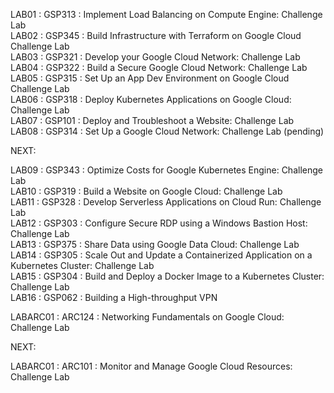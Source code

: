 LAB01 : GSP313 : Implement Load Balancing on Compute Engine: Challenge Lab  
LAB02 : GSP345 : Build Infrastructure with Terraform on Google Cloud Challenge Lab   
LAB03 : GSP321 : Develop your Google Cloud Network: Challenge Lab  
LAB04 : GSP322 : Build a Secure Google Cloud Network: Challenge Lab    
LAB05 : GSP315 : Set Up an App Dev Environment on Google Cloud Challenge Lab    
LAB06 : GSP318 : Deploy Kubernetes Applications on Google Cloud: Challenge Lab   
LAB07 : GSP101 : Deploy and Troubleshoot a Website: Challenge Lab    
LAB08 : GSP314 : Set Up a Google Cloud Network: Challenge Lab  (pending)

NEXT:

LAB09 : GSP343 : Optimize Costs for Google Kubernetes Engine: Challenge Lab     
LAB10 : GSP319 : Build a Website on Google Cloud: Challenge Lab   
LAB11 : GSP328 : Develop Serverless Applications on Cloud Run: Challenge Lab   
LAB12 : GSP303 : Configure Secure RDP using a Windows Bastion Host: Challenge Lab  
LAB13 : GSP375 : Share Data using Google Data Cloud: Challenge Lab   
LAB14 : GSP305 : Scale Out and Update a Containerized Application on a Kubernetes Cluster: Challenge Lab   
LAB15 : GSP304 : Build and Deploy a Docker Image to a Kubernetes Cluster: Challenge Lab   
LAB16 : GSP062 : Building a High-throughput VPN   




LABARC01 : ARC124 : Networking Fundamentals on Google Cloud: Challenge Lab   

NEXT:

LABARC01 : ARC101 : Monitor and Manage Google Cloud Resources: Challenge Lab   



